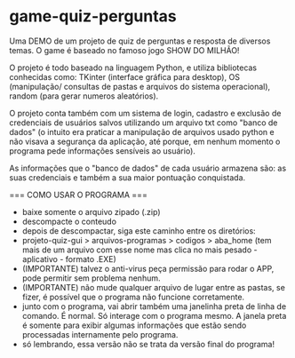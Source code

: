 # game-quiz-perguntas
Uma DEMO de um projeto de quiz de perguntas e resposta de diversos temas. O game é baseado no famoso jogo SHOW DO MILHÃO!

O projeto é todo baseado na linguagem Python, e utiliza bibliotecas conhecidas como: TKinter (interface gráfica para desktop), OS (manipulação/ consultas de pastas e arquivos do sistema operacional), random (para gerar numeros aleatórios).

O projeto conta também com um sistema de login, cadastro e exclusão de credenciais de usuários salvos utilizando um arquivo txt como "banco de dados" (o intuito era praticar a manipulação de arquivos usado python e não visava a segurança da aplicação, até porque, em nenhum momento o programa pede informações sensíveis ao usuário).

As informações que o "banco de dados" de cada usuário armazena são: as suas credenciais e também a sua maior pontuação conquistada.

=== COMO USAR O PROGRAMA ===

- baixe somente o arquivo zipado (.zip)
- descompacte o conteudo
- depois de descompactar, siga este caminho entre os diretórios:
- projeto-quiz-gui > arquivos-programas > codigos > aba_home (tem mais de um arquivo com esse nome mas clica no mais pesado - aplicativo - formato .EXE)
- (IMPORTANTE) talvez o anti-virus peça permissão para rodar o APP, pode permitir sem problema nenhum.
- (IMPORTANTE) não mude qualquer arquivo de lugar entre as pastas, se fizer, é possível que o programa não funcione corretamente. 
- junto com o programa, vai abrir também uma janelinha preta de linha de comando. É normal. Só interage com o programa mesmo. A janela preta é somente para exibir algumas informações que estão sendo processadas internamente pelo programa.
- só lembrando, essa versão não se trata da versão final do programa!
